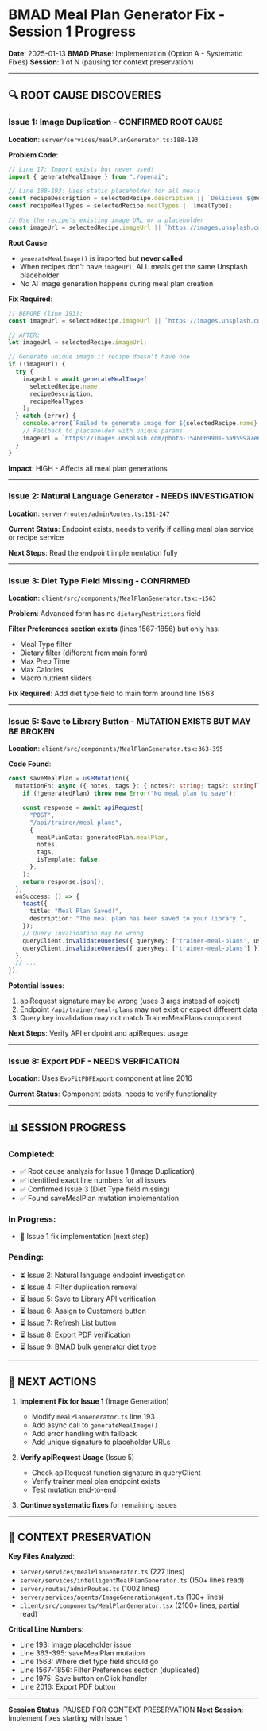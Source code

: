 # BMAD Meal Plan Generator Fix - Session 1 Progress

**Date**: 2025-01-13
**BMAD Phase**: Implementation (Option A - Systematic Fixes)
**Session**: 1 of N (pausing for context preservation)

---

## 🔍 ROOT CAUSE DISCOVERIES

### Issue 1: Image Duplication - **CONFIRMED ROOT CAUSE**

**Location**: `server/services/mealPlanGenerator.ts:188-193`

**Problem Code**:
```typescript
// Line 17: Import exists but never used!
import { generateMealImage } from "./openai";

// Line 188-193: Uses static placeholder for all meals
const recipeDescription = selectedRecipe.description || `Delicious ${mealType} meal`;
const recipeMealTypes = selectedRecipe.mealTypes || [mealType];

// Use the recipe's existing image URL or a placeholder
const imageUrl = selectedRecipe.imageUrl || `https://images.unsplash.com/photo-1546069901-ba9599a7e63c?w=400&h=250&fit=crop`;
```

**Root Cause**:
- `generateMealImage()` is imported but **never called**
- When recipes don't have `imageUrl`, ALL meals get the same Unsplash placeholder
- No AI image generation happens during meal plan creation

**Fix Required**:
```typescript
// BEFORE (line 193):
const imageUrl = selectedRecipe.imageUrl || `https://images.unsplash.com/photo-1546069901-ba9599a7e63c?w=400&h=250&fit=crop`;

// AFTER:
let imageUrl = selectedRecipe.imageUrl;

// Generate unique image if recipe doesn't have one
if (!imageUrl) {
  try {
    imageUrl = await generateMealImage(
      selectedRecipe.name,
      recipeDescription,
      recipeMealTypes
    );
  } catch (error) {
    console.error(`Failed to generate image for ${selectedRecipe.name}:`, error);
    // Fallback to placeholder with unique params
    imageUrl = `https://images.unsplash.com/photo-1546069901-ba9599a7e63c?w=400&h=250&fit=crop&sig=${selectedRecipe.id}`;
  }
}
```

**Impact**: HIGH - Affects all meal plan generations

---

### Issue 2: Natural Language Generator - **NEEDS INVESTIGATION**

**Location**: `server/routes/adminRoutes.ts:181-247`

**Current Status**: Endpoint exists, needs to verify if calling meal plan service or recipe service

**Next Steps**: Read the endpoint implementation fully

---

### Issue 3: Diet Type Field Missing - **CONFIRMED**

**Location**: `client/src/components/MealPlanGenerator.tsx:~1563`

**Problem**: Advanced form has no `dietaryRestrictions` field

**Filter Preferences section exists** (lines 1567-1856) but only has:
- Meal Type filter
- Dietary filter (different from main form)
- Max Prep Time
- Max Calories
- Macro nutrient sliders

**Fix Required**: Add diet type field to main form around line 1563

---

### Issue 5: Save to Library Button - **MUTATION EXISTS BUT MAY BE BROKEN**

**Location**: `client/src/components/MealPlanGenerator.tsx:363-395`

**Code Found**:
```typescript
const saveMealPlan = useMutation({
  mutationFn: async ({ notes, tags }: { notes?: string; tags?: string[] }) => {
    if (!generatedPlan) throw new Error("No meal plan to save");

    const response = await apiRequest(
      "POST",
      "/api/trainer/meal-plans",
      {
        mealPlanData: generatedPlan.mealPlan,
        notes,
        tags,
        isTemplate: false,
      },
    );
    return response.json();
  },
  onSuccess: () => {
    toast({
      title: "Meal Plan Saved!",
      description: "The meal plan has been saved to your library.",
    });
    // Query invalidation may be wrong
    queryClient.invalidateQueries({ queryKey: ['trainer-meal-plans', user?.id] });
    queryClient.invalidateQueries({ queryKey: ['trainer-meal-plans'] });
  },
  // ...
});
```

**Potential Issues**:
1. apiRequest signature may be wrong (uses 3 args instead of object)
2. Endpoint `/api/trainer/meal-plans` may not exist or expect different data
3. Query key invalidation may not match TrainerMealPlans component

**Next Steps**: Verify API endpoint and apiRequest usage

---

### Issue 8: Export PDF - **NEEDS VERIFICATION**

**Location**: Uses `EvoFitPDFExport` component at line 2016

**Current Status**: Component exists, needs to verify functionality

---

## 📊 SESSION PROGRESS

### Completed:
- ✅ Root cause analysis for Issue 1 (Image Duplication)
- ✅ Identified exact line numbers for all issues
- ✅ Confirmed Issue 3 (Diet Type field missing)
- ✅ Found saveMealPlan mutation implementation

### In Progress:
- 🔄 Issue 1 fix implementation (next step)

### Pending:
- ⏳ Issue 2: Natural language endpoint investigation
- ⏳ Issue 4: Filter duplication removal
- ⏳ Issue 5: Save to Library API verification
- ⏳ Issue 6: Assign to Customers button
- ⏳ Issue 7: Refresh List button
- ⏳ Issue 8: Export PDF verification
- ⏳ Issue 9: BMAD bulk generator diet type

---

## 🎯 NEXT ACTIONS

1. **Implement Fix for Issue 1** (Image Generation)
   - Modify `mealPlanGenerator.ts` line 193
   - Add async call to `generateMealImage()`
   - Add error handling with fallback
   - Add unique signature to placeholder URLs

2. **Verify apiRequest Usage** (Issue 5)
   - Check apiRequest function signature in queryClient
   - Verify trainer meal plan endpoint exists
   - Test mutation end-to-end

3. **Continue systematic fixes** for remaining issues

---

## 💾 CONTEXT PRESERVATION

**Key Files Analyzed**:
- `server/services/mealPlanGenerator.ts` (227 lines)
- `server/services/intelligentMealPlanGenerator.ts` (150+ lines read)
- `server/routes/adminRoutes.ts` (1002 lines)
- `server/services/agents/ImageGenerationAgent.ts` (100+ lines)
- `client/src/components/MealPlanGenerator.tsx` (2100+ lines, partial read)

**Critical Line Numbers**:
- Line 193: Image placeholder issue
- Line 363-395: saveMealPlan mutation
- Line 1563: Where diet type field should go
- Line 1567-1856: Filter Preferences section (duplicated)
- Line 1975: Save button onClick handler
- Line 2016: Export PDF button

---

**Session Status**: PAUSED FOR CONTEXT PRESERVATION
**Next Session**: Implement fixes starting with Issue 1
